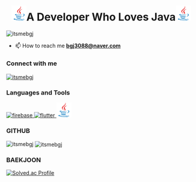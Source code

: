 <h1 align="center"><img src="https://raw.githubusercontent.com/devicons/devicon/master/icons/java/java-original.svg" alt="Java Logo" width="40" height="40"/>A Developer Who Loves Java<img src="https://raw.githubusercontent.com/devicons/devicon/master/icons/java/java-original.svg" alt="Java Logo" width="40" height="40"/></h1>
<p align="left"> <img src="https://komarev.com/ghpvc/?username=itsmebgj&label=Profile%20views&color=0e75b6&style=flat" alt="itsmebgj" /> </p>

- 📫 How to reach me **bgj3088@naver.com**

<h3 align="left">Connect with me</h3>
<p align="left">
<a href="https://instagram.com/itsmebgj" target="blank"><img align="center" src="https://raw.githubusercontent.com/rahuldkjain/github-profile-readme-generator/master/src/images/icons/Social/instagram.svg" alt="itsmebgj" height="30" width="40" /></a>
</p>

<h3 align="left">Languages and Tools</h3>
<p align="left"> <a href="https://firebase.google.com/" target="_blank" rel="noreferrer"> <img src="https://www.vectorlogo.zone/logos/firebase/firebase-icon.svg" alt="firebase" width="40" height="40"/> </a> <a href="https://flutter.dev" target="_blank" rel="noreferrer"> <img src="https://www.vectorlogo.zone/logos/flutterio/flutterio-icon.svg" alt="flutter" width="40" height="40"/> </a> <a href="https://www.java.com" target="_blank" rel="noreferrer"> <img src="https://raw.githubusercontent.com/devicons/devicon/master/icons/java/java-original.svg" alt="java" width="40" height="40"/> </a> </p>

<h3 align="left">GITHUB</h3>
<p><img align="left" src="https://github-readme-stats.vercel.app/api/top-langs?username=itsmebgj&show_icons=true&locale=en&layout=compact" alt="itsmebgj" /></p>

<p>&nbsp;<img align="center" src="https://github-readme-stats.vercel.app/api?username=itsmebgj&show_icons=true&locale=en" alt="itsmebgj" /></p>

<h3 align="left">BAEKJOON</h3>

[![Solved.ac Profile](http://mazassumnida.wtf/api/v2/generate_badge?boj=bgj3088)](https://solved.ac/bgj3088/)
